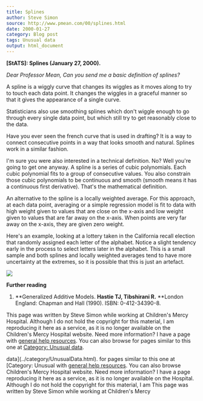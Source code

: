 ```yaml
---
title: Splines
author: Steve Simon
source: http://www.pmean.com/00/splines.html
date: 2000-01-27
category: Blog post
tags: Unusual data
output: html_document
---
```

****[StATS]:** Splines (January 27, 2000).**

*Dear Professor Mean, Can you send me a basic definition of splines?*

A spline is a wiggly curve that changes its wiggles as it moves along
to try to touch each data point. It changes the wiggles in a graceful
manner so that it gives the appearance of a single curve.

Statisticians also use smoothing splines which don't wiggle enough to
go through every single data point, but which still try to get
reasonably close to the data.

Have you ever seen the french curve that is used in drafting? It is a
way to connect consecutive points in a way that looks smooth and
natural. Splines work in a similar fashion.

I'm sure you were also interested in a technical definition. No? Well
you're going to get one anyway. A spline is a series of cubic
polynomials. Each cubic polynomial fits to a group of consecutive
values. You also constrain those cubic polynomials to be continuous
and smooth (smooth means it has a continuous first derivative).
That's the mathematical definition.

An alternative to the spline is a locally weighted average. For this
approach, at each data point, averaging or a simple regression model
is fit to data with high weight given to values that are close on the
x-axis and low weight given to values that are far away on the x-axis.
When points are very far away on the x-axis, they are given zero
weight.

Here's an example, looking at a lottery taken in the California
recall election that randomly assigned each letter of the alphabet.
Notice a slight tendency early in the process to select letters later
in the alphabet. This is a small sample and both splines and locally
weighted averages tend to have more uncertainty at the extremes, so it
is possible that this is just an artefact.

![](../../../web/images/00/splines01.gif)

**Further reading**

1.  **Generalized Additive Models.
    **Hastie TJ, Tibshirani R.**
    **London England: Chapman and Hall (1990).
    ISBN: 0-412-34390-8.

This page was written by Steve Simon while working at Children's Mercy
Hospital. Although I do not hold the copyright for this material, I am
reproducing it here as a service, as it is no longer available on the
Children's Mercy Hospital website. Need more information? I have a page
with [general help resources](../GeneralHelp.html). You can also browse
for pages similar to this one at [Category: Unusual
data](../category/UnusualData.html).
<!---More--->
data](../category/UnusualData.html).
for pages similar to this one at [Category: Unusual
with [general help resources](../GeneralHelp.html). You can also browse
Children's Mercy Hospital website. Need more information? I have a page
reproducing it here as a service, as it is no longer available on the
Hospital. Although I do not hold the copyright for this material, I am
This page was written by Steve Simon while working at Children's Mercy

<!---Do not use
****[StATS]:** Splines (January 27, 2000).**
This page was written by Steve Simon while working at Children's Mercy
Hospital. Although I do not hold the copyright for this material, I am
reproducing it here as a service, as it is no longer available on the
Children's Mercy Hospital website. Need more information? I have a page
with [general help resources](../GeneralHelp.html). You can also browse
for pages similar to this one at [Category: Unusual
data](../category/UnusualData.html).
--->

